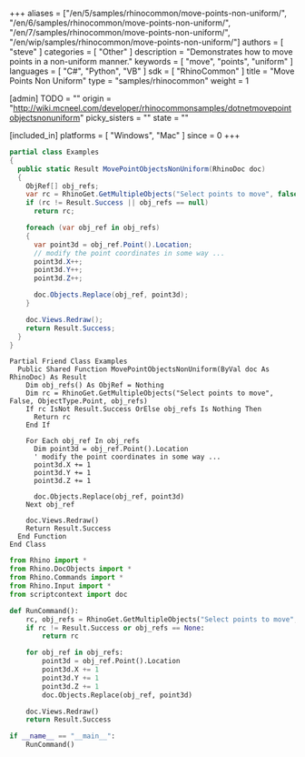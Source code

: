 +++
aliases = ["/en/5/samples/rhinocommon/move-points-non-uniform/", "/en/6/samples/rhinocommon/move-points-non-uniform/", "/en/7/samples/rhinocommon/move-points-non-uniform/", "/en/wip/samples/rhinocommon/move-points-non-uniform/"]
authors = [ "steve" ]
categories = [ "Other" ]
description = "Demonstrates how to move points in a non-uniform manner."
keywords = [ "move", "points", "uniform" ]
languages = [ "C#", "Python", "VB" ]
sdk = [ "RhinoCommon" ]
title = "Move Points Non Uniform"
type = "samples/rhinocommon"
weight = 1

[admin]
TODO = ""
origin = "http://wiki.mcneel.com/developer/rhinocommonsamples/dotnetmovepointobjectsnonuniform"
picky_sisters = ""
state = ""

[included_in]
platforms = [ "Windows", "Mac" ]
since = 0
+++

<div class="codetab-content" id="cs">

```cs
partial class Examples
{
  public static Result MovePointObjectsNonUniform(RhinoDoc doc)
  {
    ObjRef[] obj_refs;
    var rc = RhinoGet.GetMultipleObjects("Select points to move", false, ObjectType.Point, out obj_refs);
    if (rc != Result.Success || obj_refs == null)
      return rc;

    foreach (var obj_ref in obj_refs)
    {
      var point3d = obj_ref.Point().Location;
      // modify the point coordinates in some way ...
      point3d.X++;
      point3d.Y++;
      point3d.Z++;

      doc.Objects.Replace(obj_ref, point3d);
    }

    doc.Views.Redraw();
    return Result.Success;
  }
}
```

</div>


<div class="codetab-content" id="vb">

```vbnet
Partial Friend Class Examples
  Public Shared Function MovePointObjectsNonUniform(ByVal doc As RhinoDoc) As Result
	Dim obj_refs() As ObjRef = Nothing
	Dim rc = RhinoGet.GetMultipleObjects("Select points to move", False, ObjectType.Point, obj_refs)
	If rc IsNot Result.Success OrElse obj_refs Is Nothing Then
	  Return rc
	End If

	For Each obj_ref In obj_refs
	  Dim point3d = obj_ref.Point().Location
	  ' modify the point coordinates in some way ...
	  point3d.X += 1
	  point3d.Y += 1
	  point3d.Z += 1

	  doc.Objects.Replace(obj_ref, point3d)
	Next obj_ref

	doc.Views.Redraw()
	Return Result.Success
  End Function
End Class
```

</div>


<div class="codetab-content" id="py">

```python
from Rhino import *
from Rhino.DocObjects import *
from Rhino.Commands import *
from Rhino.Input import *
from scriptcontext import doc

def RunCommand():
    rc, obj_refs = RhinoGet.GetMultipleObjects("Select points to move", False, ObjectType.Point)
    if rc != Result.Success or obj_refs == None:
        return rc

    for obj_ref in obj_refs:
        point3d = obj_ref.Point().Location
        point3d.X += 1
        point3d.Y += 1
        point3d.Z += 1
        doc.Objects.Replace(obj_ref, point3d)

    doc.Views.Redraw()
    return Result.Success

if __name__ == "__main__":
    RunCommand()
```

</div>

